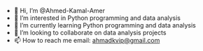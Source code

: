 - 👋 Hi, I’m @Ahmed-Kamal-Amer
- 👀 I’m interested in Python programming and data analysis
- 🌱 I’m currently learning Python programming and data analysis
- 💞️ I’m looking to collaborate on data analysis projects
- 📫 How to reach me email: ahmadkvip@gmail.com

<!---
Ahmed-Kamal-Amer/Ahmed-Kamal-Amer is a ✨ special ✨ repository because its `README.md` (this file) appears on your GitHub profile.
You can click the Preview link to take a look at your changes.
--->
